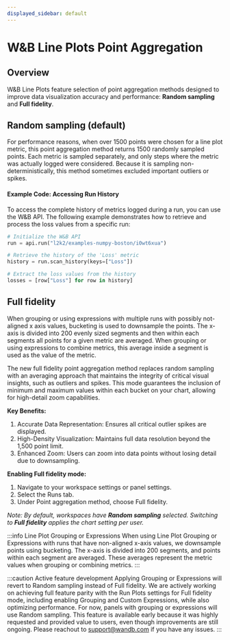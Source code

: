 ```yaml
---
displayed_sidebar: default
---
```


# W&B Line Plots Point Aggregation

## Overview
W&B Line Plots feature selection of point aggregation methods designed to improve data visualization accuracy and performance: **Random sampling** and **Full fidelity**.

## Random sampling (default)
For performance reasons, when over 1500 points were chosen for a line plot metric, this point aggregation method returns 1500 randomly sampled points. Each metric is sampled separately, and only steps where the metric was actually logged were considered. Because it is sampling non-deterministically, this method sometimes excluded important outliers or spikes.


#### Example Code: Accessing Run History

To access the complete history of metrics logged during a run, you can use the W&B API. The following example demonstrates how to retrieve and process the loss values from a specific run:

```python
# Initialize the W&B API
run = api.run("l2k2/examples-numpy-boston/i0wt6xua")

# Retrieve the history of the 'Loss' metric
history = run.scan_history(keys=["Loss"])

# Extract the loss values from the history
losses = [row["Loss"] for row in history]
```

## Full fidelity

When grouping or using expressions with multiple runs with possibly not-aligned x axis values, bucketing is used to downsample the points.  The x-axis is divided into 200 evenly sized segments and then within each segments all points for a given metric are averaged. When grouping or using expressions to combine metrics, this average inside a segment is used as the value of the metric.

The new full fidelity point aggregation method replaces random sampling with an averaging approach that maintains the integrity of critical visual insights, such as outliers and spikes. This mode guarantees the inclusion of minimum and maximum values within each bucket on your chart, allowing for high-detail zoom capabilities.

**Key Benefits:**
1. Accurate Data Representation: Ensures all critical outlier spikes are displayed.
2. High-Density Visualization: Maintains full data resolution beyond the 1,500 point limit.
3. Enhanced Zoom: Users can zoom into data points without losing detail due to downsampling.

**Enabling Full fidelity mode:**
1. Navigate to your workspace settings or panel settings.
2. Select the Runs tab.
3. Under Point aggregation method, choose Full fidelity.


_Note: By default, workspaces have **Random sampling** selected. Switching to **Full fidelity** applies the chart setting per user._

:::info Line Plot Grouping or Expressions
When using Line Plot Grouping or Expressions with runs that have non-aligned x-axis values, we downsample points using bucketing. The x-axis is divided into 200 segments, and points within each segment are averaged. These averages represent the metric values when grouping or combining metrics.
:::

:::caution Active feature development
Applying Grouping or Expressions will revert to Random sampling instead of Full fidelity. We are actively working on achieving full feature parity with the Run Plots settings for Full fidelity mode, including enabling Grouping and Custom Expressions, while also optimizing performance. For now, panels with grouping or expressions will use Random sampling. This feature is available early because it was highly requested and provided value to users, even though improvements are still ongoing. Please reachout to support@wandb.com if you have any issues. 
:::